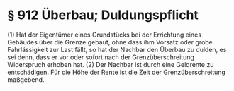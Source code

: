 # § 912 Überbau; Duldungspflicht
(1) Hat der Eigentümer eines Grundstücks bei der Errichtung eines Gebäudes über die Grenze gebaut, ohne dass ihm Vorsatz oder grobe Fahrlässigkeit zur Last fällt, so hat der Nachbar den Überbau zu dulden, es sei denn, dass er vor oder sofort nach der Grenzüberschreitung Widerspruch erhoben hat.
(2) Der Nachbar ist durch eine Geldrente zu entschädigen. Für die Höhe der Rente ist die Zeit der Grenzüberschreitung maßgebend.
